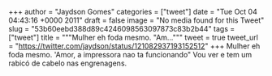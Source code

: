 
+++
author = "Jaydson Gomes"
categories = ["tweet"]
date = "Tue Oct 04 04:43:16 +0000 2011"
draft = false
image = "No media found for this Tweet"
slug = "53b60eebd388d89c4246098563097873c83b2b44"
tags = ["tweet"]
title = """Mulher eh foda mesmo. "Am..."""
tweet = true
tweet_url = "https://twitter.com/jaydson/status/121082937193152512"
+++
Mulher eh foda mesmo. 'Amor, a impressora nao ta funcionando" Vou ver e tem um rabicó de cabelo nas engrenagens.
